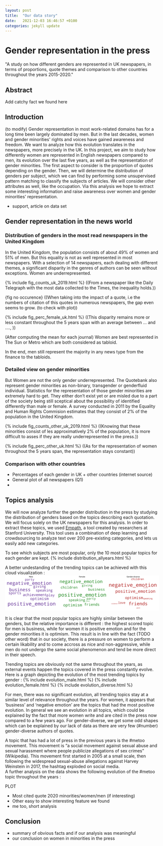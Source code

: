 ```yaml
---
layout: post
title:  "Our data story"
date:   2021-12-03 16:46:57 +0100
categories: jekyll update
---
```


# Gender representation in the press
"A study on how different genders are represented in UK newspapers, in terms of proportions, quote themes and comparison to other countries throughout the years 2015-2020."

## Abstract

Add catchy fact we found here

## Introduction

(to modify) Gender representation in most work-related domains has for a long time been largely dominated by men. But in the last decades, women and gender minorities' rights and voices have gained awareness and freedom. We want to analyze how this evolution translates in the newspapers, more precisely in the UK. In this project, we aim to study how differently women are represented in English newspapers compared to men, its evolution over the last five years, as well as the representation of gender minorities. The first aspect to consider is the proportion of quotes depending on the gender. Then, we will determine the distribution of genders per subject, which we can find by performing some unsupervised pattern matching to classify the subjects of articles. We will consider other attributes as well, like the occupation. Via this analysis we hope to extract some interesting information and raise awareness over women and gender minorities' representation.
+ support, article on data set


## Gender representation in the news world

### Distribution of genders in the most read newspapers in the United Kingdom

In the United Kingdom, the population consists of about 49% of women and 51% of men. But this equality is not as well represented in most newspapers. With a selection of 14 newspapers, each dealing with different themes, a significant disparity in the genres of authors can be seen without exceptions. Women are underrepresented.

{% include fig_counts_uk_2019.html %} ((From a newspaper like the Daily Telegraph with the most data collected to the Times, the inequality holds.))

{fig no occurence} ((When taking into the impact of a quote, i.e the numbers of citation of this quotes in numerous newspapers, the gap even seems to grow. (to check with plot))

{% include fig_perc_female_uk.html %} ((This disparity remains more or less constant throughout the 5 years span with an average between … and …., ))

(After computing the mean for each journal) Women are best represented  in The Sun or Metro which are both considered as tabloid. 

In the end, men still represent the majority in any news type from the finance to the tabloids.


### Detailed view on gender minorities

But Women are not the only gender underrepresented. The Quotebank also represent gender minorities as non-binary, transgender or genderfluid individual. Statistics for the representation of those gender minorities are extremely hard to get. They either don’t exist yet or are misled due to a part of the society being still sceptical about the possibility of identified differently than male or female. A survey conducted in 2011 by the Equality and Human Rights Commision estimates that they consist of 2% of the population in the United Kingdom.

{% include fig_counts_other_uk_2019.html %} ((Knowing that these minorities consist of les approximatively 2% of the population, it is more difficult to asses if they are really underrepresented in the press.))

{% include fig_perc_other_uk.html %} ((As for the representation of women throughout the 5 years span, the representation stays constant))

### Comparison with other countries
* Percentages of each gender in UK + other countries (internet source)
* General plot of all newspapers (Q1)
* 


## Topics analysis

We will now analyze further the gender distribution in the press by studying the distribution of genders based on the topics describing each quotation.
We will focus solely on the UK newspapers for this analysis.
In order to extract these topics, we used  [Empath](https://hci.stanford.edu/publications/2016/ethan/empath-chi-2016.pdf), a tool created by researchers at Stanford University. This tool uses a combination of deep learning and crowdsourcing to analyze text over 200 pre-existing categories, and lets us easily add new categories. 

To see which subjects are most popular, only the 10 most popular topics for each gender are kept.
{% include distribution_allyears.html %}

A better undestanding of the trending topics can be achieved with this cloud visualization : 
![Word cloud](/docs/_includes/word_cloud.png)

It is clear that the most popular topics are highly similar between the genders, but the relative importance is different : the highest scored topic for men is business, while for women it is positive emotion and for the gender minorities it is optimism. 
This result is in line with the fact (TODO other word) that in our society, there is a pressure on women to perform a certain likability and to come accross as nice and non-aggressive, while men do not undergo the same social phenomenon and tend be more direct in their speech.

Trending topics are obviously not the same throughout the years, as external events happen the topics covered in the press constantly evolve. Here is a graph depicting the evolution of the most trending topics by gender : 
{% include evolution_male.html %}
{% include evolution_female.html %}
{% include evolution_diverse.html %}

For men, there was no significant evolution, all trending topics stay at a similar level of relevance throughout the years.
For women, it appears that ‘business’ and ‘negative emotion’ are the topics that had the most positive evolution.  In general we see an evolution in all topics, which could be explained by the fact that more women write and are cited in the press now compared to a few years ago.
For gender-diverse, we get some odd shapes which can be explained by our lack of data as there are very few (#number) gender-diverse authors of quotes.


A topic that has had a lot of press in the previous years is the #metoo movement.  This movement is “a social movement against sexual abuse and sexual harassment where people publicize allegations of sex crimes” (Wikipedia). 
This movement first started in 2005 at a small scale, then following the widespread sexual-abuse allegations against Harvey Weinstein in 2017, the hashtag exploded on social media.  
A further analysis on the data shows the following evolution of the #metoo topic throughout the years :

PLOT 


- Most cited quote 2020 minorities/women/men (if interesting)
- Other easy to show interesting feature we found
- me too, short analysis

## Conclusion
- summary of obvious facts and if our analysis was meaningful
- our conclusion on women in minorities in the press
